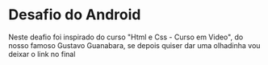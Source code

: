 # Desafio do Android
Neste deafio foi inspirado do curso "Html e Css - Curso em Video", do nosso famoso Gustavo Guanabara, se depois quiser dar uma olhadinha vou deixar o link no final 
